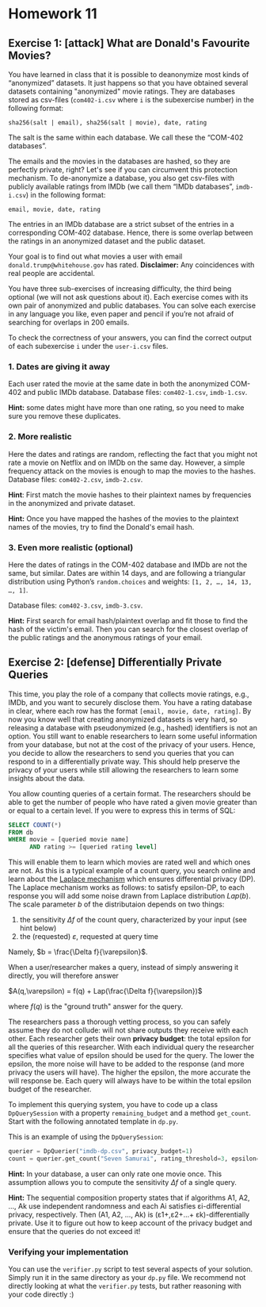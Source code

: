 # Homework 11

## Exercise 1: [attack] What are Donald's Favourite Movies?
You have learned in class that it is possible to deanonymize most kinds of “anonymized” datasets. It
just happens so that you have obtained several datasets containing "anonymized" movie ratings. They
are databases stored as csv-files (`com402-i.csv` where `i` is the subexercise number) in the following format:
```
sha256(salt | email), sha256(salt | movie), date, rating
```
The salt is the same within each database. We call these the “COM-402 databases”.

The emails and the movies in the databases are hashed, so they are perfectly private, right? Let's
see if you can circumvent this protection mechanism. To de-anonymize a database, you also get
csv-files with publicly available ratings from IMDb (we call them “IMDb databases”, `imdb-i.csv`) in the following
format:
```
email, movie, date, rating
```

The entries in an IMDb database are a strict subset of the entries in a corresponding COM-402
database. Hence, there is some overlap between the ratings in an anonymized dataset and the
public dataset.

Your goal is to find out what movies a user with email `donald.trump@whitehouse.gov` has rated.
**Disclaimer:** Any coincidences with real people are accidental.

You have three sub-exercises of increasing difficulty, the third being optional (we will not ask
questions about it). Each exercise comes with its own pair of anonymized and public databases.  You
can solve each exercise in any language you like, even paper and pencil if you’re not afraid of
searching for overlaps in 200 emails.

To check the correctness of your answers, you can find the correct output of each subexercise `i` under the `user-i.csv` files. 

### 1. Dates are giving it away
Each user rated the movie at the same date in both the anonymized
COM-402 and public IMDb database.
Database files: `com402-1.csv`, `imdb-1.csv`.

**Hint:** some dates might have more than one rating, so you need to make sure you remove these duplicates.

### 2. More realistic
Here the dates and ratings are random, reflecting the fact that you might not rate a movie on Netflix and on
IMDb on the same day. However, a simple frequency attack on the movies is enough to map the movies
to the hashes. Database files: `com402-2.csv`, `imdb-2.csv`.

**Hint**: First match the movie hashes to their plaintext names by frequencies in the anonymized and
private dataset.

**Hint:** Once you have mapped the hashes of the movies to the plaintext names of the movies,
try to find the Donald's email hash.

### 3. Even more realistic (optional)
Here the dates of ratings in the COM-402 database and IMDb are not the same, but similar. Dates are
within 14 days, and are following a triangular distribution using Python’s `random.choices` and
weights: `[1, 2, …, 14, 13, …, 1]`.

Database files: `com402-3.csv`, `imdb-3.csv`.

**Hint:** First search for email hash/plaintext overlap and fit those to find the hash of the
victim's email. Then you can search for the closest overlap of the public ratings and the
anonymous ratings of your email.

## Exercise 2: [defense] Differentially Private Queries 

This time, you play the role of a company that collects movie ratings, e.g., IMDb, and you want to
securely disclose them.  You have a rating database in clear, where each row has the format `[email,
movie, date, rating]`. By now you know well that creating anonymized datasets is very hard, so
releasing a database with pseudonymized (e.g., hashed) identifiers is not an option. You still want
to enable researchers to learn some useful information from your database, but not at the cost of the
privacy of your users. Hence, you decide to allow the researchers to send you queries that you can
respond to in a differentially private way. This should help preserve the privacy of your users
while still allowing the researchers to learn some insights about the data.

You allow counting queries of a certain format. The researchers should be able to get the number of
people who have rated a given movie greater than or equal to a certain level. If you were to express
this in terms of SQL:

```sql
SELECT COUNT(*)
FROM db
WHERE movie = [queried movie name]
      AND rating >= [queried rating level]
```

This will enable them to learn which movies are rated well and which ones are not. As this is a
typical example of a count query, you search online and learn about the [Laplace
mechanism](https://en.wikipedia.org/wiki/Additive_noise_mechanisms) which ensures differential privacy
(DP). The Laplace mechanism works as follows: to satisfy epsilon-DP, to each response
you will add some noise drawn from Laplace distribution $Lap(b)$. The scale parameter $b$ of the distributaion depends on two things:

1. the sensitivity $\Delta f$ of the count query, characterized by your input (see hint below)
2. the (requested) $\varepsilon$, requested at query time 

Namely, $b = \frac{\Delta f}{\varepsilon}$.

When a user/researcher makes a query, instead of simply answering it directly, you will therefore answer 

$A(q,\varepsilon) = f(q) + Lap(\frac{\Delta f}{\varepsilon})$

where $f(q)$ is the "ground truth" answer for the query.

The researchers pass a thorough vetting process, so you can safely assume they do not collude: will
not share outputs they receive with each other. Each researcher gets their own **privacy budget**:
the total epsilon for all the queries of this researcher. With each individual query the researcher
specifies what value of epsilon should be used for the query. The lower the epsilon, the more noise
will have to be added to the response (and more privacy the users will have). The higher the
epsilon, the more accurate the will response be. Each query will always have to be within the
total epsilon budget of the researcher.

To implement this querying system, you have to code up a class `DpQuerySession` with a property
`remaining_budget` and a method `get_count`. Start with the following annotated template in `dp.py`.

This is an example of using the `DpQuerySession`:
```python
querier = DpQuerier("imdb-dp.csv", privacy_budget=1)
count = querier.get_count("Seven Samurai", rating_threshold=3, epsilon=0.25)
```

**Hint:** In your database, a user can only rate one movie once. This assumption allows you to
compute the sensitivity $\Delta f$ of a single query.

**Hint:** The sequential composition property states that if algorithms A1,  A2, …,  Ak use independent randomness and each  Ai satisfies εi-differential privacy, respectively. Then (A1,  A2, …,  Ak) is (ε1+,ε2+...+ εk)-differentially private. Use it to figure out how to keep
account of the privacy budget and ensure that the queries do not exceed it!

### Verifying your implementation

You can use the `verifier.py` script to test several aspects of your solution. Simply run it in the same directory as your `dp.py` file. We recommend not directly looking at what the `verifier.py` tests, but rather reasoning with your code directly :)
